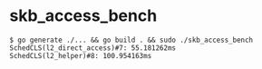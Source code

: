 # skb_access_bench

```
$ go generate ./... && go build . && sudo ./skb_access_bench
SchedCLS(l2_direct_access)#7: 55.181262ms
SchedCLS(l2_helper)#8: 100.954163ms
```
